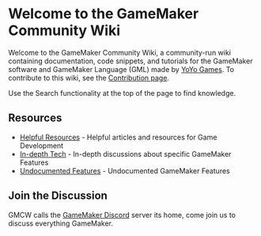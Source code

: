 # Welcome to the GameMaker Community Wiki
Welcome to the GameMaker Community Wiki, a community-run wiki containing documentation, code snippets, and tutorials for the GameMaker software and GameMaker Language (GML) made by [YoYo Games](https://yoyogames.com/). To contribute to this wiki, see the [Contribution page](contributing).

Use the Search functionality at the top of the page to find knowledge.

## Resources
* [Helpful Resources](resources/index) - Helpful articles and resources for Game Development
* [In-depth Tech](indepth/index) - In-depth discussions about specific GameMaker Features
* [Undocumented Features](undocumented/index) - Undocumented GameMaker Features

## Join the Discussion
GMCW calls the [GameMaker Discord](https://discord.gg/mgkaXDd) server its home, come join us to discuss everything GameMaker.